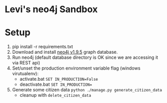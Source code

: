 Levi's neo4j Sandbox
===

# Setup

1. pip install -r requirements.txt
2. Download and install [neo4j v1.9.5](http://www.neo4j.org/download/other_versions) graph database.
3. Run neo4j (default database directory is OK since we are accessing it via REST api)
3. Set/unset the production environment variable flag (windows virutualenv):
    - activate.bat ```SET IN_PRODUCTION=False```
    - deactivate.bat ```SET IN_PRODUCTION=```
4. Generate some citizen data ```python ./manage.py generate_citizen_data```
    - cleanup with ```delete_citizen_data```